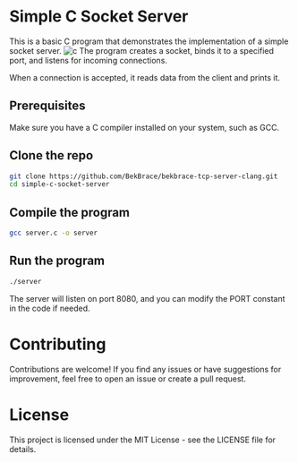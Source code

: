 # Simple C Socket Server

This is a basic C program that demonstrates the implementation of a simple socket server. 
![c](https://github.com/BekBrace/bekbrace-tcp-server-clang/assets/60483846/b6fd99bf-c987-4b3d-b064-5e26cb80b188)
The program creates a socket, binds it to a specified port, and listens for incoming connections. 

When a connection is accepted, it reads data from the client and prints it.

## Prerequisites

Make sure you have a C compiler installed on your system, such as GCC.

## Clone the repo
```bash
git clone https://github.com/BekBrace/bekbrace-tcp-server-clang.git
cd simple-c-socket-server
```

## Compile the program
```bash
gcc server.c -o server
```

## Run the program
```bash
./server
```

The server will listen on port 8080, and you can modify the PORT constant in the code if needed.

# Contributing
Contributions are welcome! If you find any issues or have suggestions for improvement, feel free to open an issue or create a pull request.

# License
This project is licensed under the MIT License - see the LICENSE file for details.
